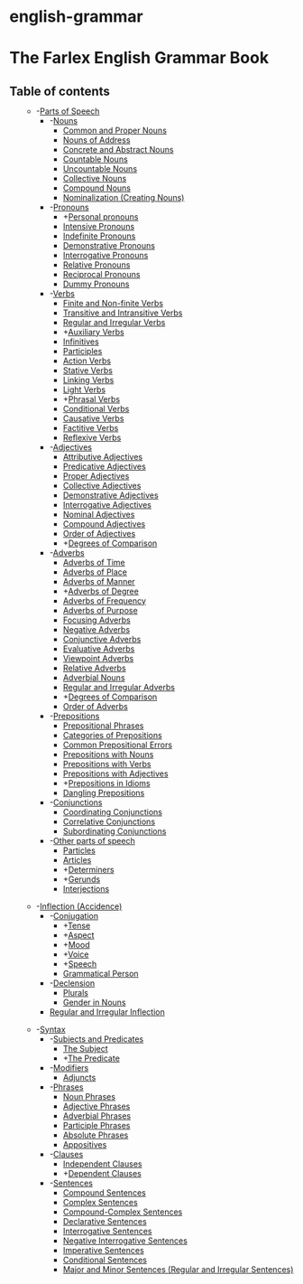 # english-grammar

<h1 style="margin-bottom:7px">The Farlex English Grammar Book</h1>
<h2 style="margin-bottom:7px">Table of contents</h2>
<ul>
  <ul>
    <li><span class="toggler" onclick="toc.toggle(this)">-</span><a
        href="https://www.thefreedictionary.com/Parts-of-Speech.htm">Parts of Speech</a>
      <ul>
        <li><span class="toggler" onclick="toc.toggle(this)">-</span><a
            href="https://www.thefreedictionary.com/Nouns.htm">Nouns</a>
          <ul>
            <li><a href="https://www.thefreedictionary.com/Common-and-Proper-Nouns.htm">Common and Proper Nouns</a></li>
          </ul>
          <ul>
            <li><a href="https://www.thefreedictionary.com/Nouns-of-Address.htm">Nouns of Address</a></li>
          </ul>
          <ul>
            <li><a href="https://www.thefreedictionary.com/Concrete-and-Abstract-Nouns.htm">Concrete and Abstract
                Nouns</a></li>
          </ul>
          <ul>
            <li><a href="https://www.thefreedictionary.com/Countable-Nouns.htm">Countable Nouns</a></li>
          </ul>
          <ul>
            <li><a href="https://www.thefreedictionary.com/Uncountable-Nouns.htm">Uncountable Nouns</a></li>
          </ul>
          <ul>
            <li><a href="https://www.thefreedictionary.com/Collective-Nouns.htm">Collective Nouns</a></li>
          </ul>
          <ul>
            <li><a href="https://www.thefreedictionary.com/Compound-Nouns.htm">Compound Nouns</a></li>
          </ul>
          <ul>
            <li><a href="https://www.thefreedictionary.com/Nominalization-Creating-Nouns.htm">Nominalization (Creating
                Nouns)</a></li>
          </ul>
        </li>
      </ul>
      <ul>
        <li><span class="toggler" onclick="toc.toggle(this)">-</span><a
            href="https://www.thefreedictionary.com/Pronouns.htm">Pronouns</a>
          <ul>
            <li><span class="toggler" onclick="toc.toggle(this)">+</span><a
                href="https://www.thefreedictionary.com/Personal-pronouns.htm">Personal
                pronouns</a>
              <ul style="display:none">
                <li><a href="https://www.thefreedictionary.com/personal-pronouns-number.htm">Personal Pronouns -
                    Number</a></li>
              </ul>
              <ul style="display:none">
                <li><a href="https://www.thefreedictionary.com/personal-pronouns-person.htm">Personal Pronouns - Person
                    (First person, Second person,
                    Third person)</a></li>
              </ul>
              <ul style="display:none">
                <li><a href="https://www.thefreedictionary.com/personal-pronouns-gender.htm">Personal Pronouns -
                    Gender</a></li>
              </ul>
              <ul style="display:none">
                <li><a href="https://www.thefreedictionary.com/personal-pronouns-case.htm">Personal Pronouns - Case</a>
                </li>
              </ul>
              <ul style="display:none">
                <li><a href="https://www.thefreedictionary.com/personal-pronouns-reflexive-pronouns.htm">Personal
                    Pronouns - Reflexive Pronouns</a></li>
              </ul>
            </li>
          </ul>
          <ul>
            <li><a href="https://www.thefreedictionary.com/Intensive-Pronouns.htm">Intensive Pronouns</a></li>
          </ul>
          <ul>
            <li><a href="https://www.thefreedictionary.com/Indefinite-Pronouns.htm">Indefinite Pronouns</a></li>
          </ul>
          <ul>
            <li><a href="https://www.thefreedictionary.com/Demonstrative-Pronouns.htm">Demonstrative Pronouns</a></li>
          </ul>
          <ul>
            <li><a href="https://www.thefreedictionary.com/Interrogative-Pronouns.htm">Interrogative Pronouns</a></li>
          </ul>
          <ul>
            <li><a href="https://www.thefreedictionary.com/Relative-Pronouns.htm">Relative Pronouns</a></li>
          </ul>
          <ul>
            <li><a href="https://www.thefreedictionary.com/Reciprocal-Pronouns.htm">Reciprocal Pronouns</a></li>
          </ul>
          <ul>
            <li><a href="https://www.thefreedictionary.com/Dummy-Pronouns.htm">Dummy Pronouns</a></li>
          </ul>
        </li>
      </ul>
      <ul>
        <li><span class="toggler" onclick="toc.toggle(this)">-</span><a
            href="https://www.thefreedictionary.com/Verbs.htm">Verbs</a>
          <ul>
            <li><a href="https://www.thefreedictionary.com/Finite-and-Non-finite-Verbs.htm">Finite and Non-finite
                Verbs</a></li>
          </ul>
          <ul>
            <li><a href="https://www.thefreedictionary.com/Transitive-and-Intransitive-Verbs.htm">Transitive and
                Intransitive Verbs</a></li>
          </ul>
          <ul>
            <li><a href="https://www.thefreedictionary.com/Regular-and-Irregular-Verbs.htm">Regular and Irregular
                Verbs</a></li>
          </ul>
          <ul>
            <li><span class="toggler" onclick="toc.toggle(this)">+</span><a
                href="https://www.thefreedictionary.com/Auxiliary-Verbs.htm">Auxiliary
                Verbs</a>
              <ul style="display:none">
                <li><a href="https://www.thefreedictionary.com/Primary-Auxiliary-Verbs.htm">Primary Auxiliary Verbs</a>
                </li>
              </ul>
              <ul style="display:none">
                <li><span class="toggler" onclick="toc.toggle(this)">+</span><a
                    href="https://www.thefreedictionary.com/Modal-Auxiliary-Verbs.htm">Modal
                    Auxiliary Verbs</a>
                  <ul style="display:none">
                    <li><a href="https://www.thefreedictionary.com/Modal-Auxiliary-Verbs-Will.htm">Modal Auxiliary Verbs
                        - Will</a></li>
                  </ul>
                  <ul style="display:none">
                    <li><a href="https://www.thefreedictionary.com/Modal-Auxiliary-Verbs-Would.htm">Modal Auxiliary
                        Verbs - Would</a></li>
                  </ul>
                  <ul style="display:none">
                    <li><a href="https://www.thefreedictionary.com/Modal-Auxiliary-Verbs-Shall.htm">Modal Auxiliary
                        Verbs - Shall</a></li>
                  </ul>
                  <ul style="display:none">
                    <li><a href="https://www.thefreedictionary.com/Modal-Auxiliary-Verbs-Should.htm">Modal Auxiliary
                        Verbs - Should</a></li>
                  </ul>
                  <ul style="display:none">
                    <li><a href="https://www.thefreedictionary.com/Modal-Auxiliary-Verbs-Can.htm">Modal Auxiliary Verbs
                        - Can</a></li>
                  </ul>
                  <ul style="display:none">
                    <li><a href="https://www.thefreedictionary.com/Modal-Auxiliary-Verbs-Could.htm">Modal Auxiliary
                        Verbs - Could</a></li>
                  </ul>
                  <ul style="display:none">
                    <li><a href="https://www.thefreedictionary.com/Modal-Auxiliary-Verbs-May.htm">Modal Auxiliary Verbs
                        - May</a></li>
                  </ul>
                  <ul style="display:none">
                    <li><a href="https://www.thefreedictionary.com/Modal-Auxiliary-Verbs-Might.htm">Modal Auxiliary
                        Verbs - Might</a></li>
                  </ul>
                  <ul style="display:none">
                    <li><a href="https://www.thefreedictionary.com/Modal-Auxiliary-Verbs-Must.htm">Modal Auxiliary Verbs
                        - Must</a></li>
                  </ul>
                  <ul style="display:none">
                    <li><a href="https://www.thefreedictionary.com/Substituting-Modal-Verbs.htm">Substituting Modal
                        Verbs</a></li>
                  </ul>
                </li>
              </ul>
              <ul style="display:none">
                <li><a href="https://www.thefreedictionary.com/Semi-Modal-Auxiliary-Verbs.htm">Semi-Modal Auxiliary
                    Verbs</a></li>
              </ul>
            </li>
          </ul>
          <ul>
            <li><a href="https://www.thefreedictionary.com/Infinitives.htm">Infinitives</a></li>
          </ul>
          <ul>
            <li><a href="https://www.thefreedictionary.com/Participles.htm">Participles</a></li>
          </ul>
          <ul>
            <li><a href="https://www.thefreedictionary.com/Action-Verbs.htm">Action Verbs</a></li>
          </ul>
          <ul>
            <li><a href="https://www.thefreedictionary.com/Stative-Verbs.htm">Stative Verbs</a></li>
          </ul>
          <ul>
            <li><a href="https://www.thefreedictionary.com/Linking-Verbs.htm">Linking Verbs</a></li>
          </ul>
          <ul>
            <li><a href="https://www.thefreedictionary.com/Light-Verbs.htm">Light Verbs</a></li>
          </ul>
          <ul>
            <li><span class="toggler" onclick="toc.toggle(this)">+</span><a
                href="https://www.thefreedictionary.com/Phrasal-Verbs.htm">Phrasal Verbs</a>
              <ul style="display:none">
                <li><a href="https://www.thefreedictionary.com/Common-Phrasal-Verbs.htm">Common Phrasal Verbs</a></li>
              </ul>
            </li>
          </ul>
          <ul>
            <li><a href="https://www.thefreedictionary.com/Conditional-Verbs.htm">Conditional Verbs</a></li>
          </ul>
          <ul>
            <li><a href="https://www.thefreedictionary.com/Causative-Verbs.htm">Causative Verbs</a></li>
          </ul>
          <ul>
            <li><a href="https://www.thefreedictionary.com/Factitive-Verbs.htm">Factitive Verbs</a></li>
          </ul>
          <ul>
            <li><a href="https://www.thefreedictionary.com/Reflexive-Verbs.htm">Reflexive Verbs</a></li>
          </ul>
        </li>
      </ul>
      <ul>
        <li><span class="toggler" onclick="toc.toggle(this)">-</span><a
            href="https://www.thefreedictionary.com/Adjectives.htm">Adjectives</a>
          <ul>
            <li><a href="https://www.thefreedictionary.com/Attributive-Adjectives.htm">Attributive Adjectives</a></li>
          </ul>
          <ul>
            <li><a href="https://www.thefreedictionary.com/Predicative-Adjectives.htm">Predicative Adjectives</a></li>
          </ul>
          <ul>
            <li><a href="https://www.thefreedictionary.com/Proper-Adjectives.htm">Proper Adjectives</a></li>
          </ul>
          <ul>
            <li><a href="https://www.thefreedictionary.com/Collective-Adjectives.htm">Collective Adjectives</a></li>
          </ul>
          <ul>
            <li><a href="https://www.thefreedictionary.com/Demonstrative-Adjectives.htm">Demonstrative Adjectives</a>
            </li>
          </ul>
          <ul>
            <li><a href="https://www.thefreedictionary.com/Interrogative-Adjectives.htm">Interrogative Adjectives</a>
            </li>
          </ul>
          <ul>
            <li><a href="https://www.thefreedictionary.com/Nominal-Adjectives.htm">Nominal Adjectives</a></li>
          </ul>
          <ul>
            <li><a href="https://www.thefreedictionary.com/Compound-Adjectives.htm">Compound Adjectives</a></li>
          </ul>
          <ul>
            <li><a href="https://www.thefreedictionary.com/Order-of-Adjectives.htm">Order of Adjectives</a></li>
          </ul>
          <ul>
            <li><span class="toggler" onclick="toc.toggle(this)">+</span><a
                href="https://www.thefreedictionary.com/Adjectives-Degrees-of-Comparison.htm">Degrees of Comparison</a>
              <ul style="display:none">
                <li><a href="https://www.thefreedictionary.com/Comparative-Adjectives.htm">Comparative Adjectives</a>
                </li>
              </ul>
              <ul style="display:none">
                <li><a href="https://www.thefreedictionary.com/Superlative-Adjectives.htm">Superlative Adjectives</a>
                </li>
              </ul>
            </li>
          </ul>
        </li>
      </ul>
      <ul>
        <li><span class="toggler" onclick="toc.toggle(this)">-</span><a
            href="https://www.thefreedictionary.com/Adverbs.htm">Adverbs</a>
          <ul>
            <li><a href="https://www.thefreedictionary.com/Adverbs-of-Time.htm">Adverbs of Time</a></li>
          </ul>
          <ul>
            <li><a href="https://www.thefreedictionary.com/Adverbs-of-Place.htm">Adverbs of Place</a></li>
          </ul>
          <ul>
            <li><a href="https://www.thefreedictionary.com/Adverbs-of-Manner.htm">Adverbs of Manner</a></li>
          </ul>
          <ul>
            <li><span class="toggler" onclick="toc.toggle(this)">+</span><a
                href="https://www.thefreedictionary.com/Adverbs-of-Degree.htm">Adverbs of
                Degree</a>
              <ul style="display:none">
                <li><a href="https://www.thefreedictionary.com/Mitigators.htm">Mitigators</a></li>
              </ul>
              <ul style="display:none">
                <li><a href="https://www.thefreedictionary.com/Intensifiers.htm">Intensifiers</a></li>
              </ul>
            </li>
          </ul>
          <ul>
            <li><a href="https://www.thefreedictionary.com/Adverbs-of-Frequency.htm">Adverbs of Frequency</a></li>
          </ul>
          <ul>
            <li><a href="https://www.thefreedictionary.com/Adverbs-of-Purpose.htm">Adverbs of Purpose</a></li>
          </ul>
          <ul>
            <li><a href="https://www.thefreedictionary.com/Focusing-Adverbs.htm">Focusing Adverbs</a></li>
          </ul>
          <ul>
            <li><a href="https://www.thefreedictionary.com/Negative-Adverbs.htm">Negative Adverbs</a></li>
          </ul>
          <ul>
            <li><a href="https://www.thefreedictionary.com/Conjunctive-Adverbs.htm">Conjunctive Adverbs</a></li>
          </ul>
          <ul>
            <li><a href="https://www.thefreedictionary.com/Evaluative-Adverbs.htm">Evaluative Adverbs</a></li>
          </ul>
          <ul>
            <li><a href="https://www.thefreedictionary.com/Viewpoint-Adverbs.htm">Viewpoint Adverbs</a></li>
          </ul>
          <ul>
            <li><a href="https://www.thefreedictionary.com/Relative-Adverbs.htm">Relative Adverbs</a></li>
          </ul>
          <ul>
            <li><a href="https://www.thefreedictionary.com/Adverbial-Nouns.htm">Adverbial Nouns</a></li>
          </ul>
          <ul>
            <li><a href="https://www.thefreedictionary.com/Regular-and-Irregular-Adverbs.htm">Regular and Irregular
                Adverbs</a></li>
          </ul>
          <ul>
            <li><span class="toggler" onclick="toc.toggle(this)">+</span><a
                href="https://www.thefreedictionary.com/Adverbs-Degrees-of-Comparison.htm">Degrees of Comparison</a>
              <ul style="display:none">
                <li><a href="https://www.thefreedictionary.com/Comparative-Adverbs.htm">Comparative Adverbs</a></li>
              </ul>
              <ul style="display:none">
                <li><a href="https://www.thefreedictionary.com/Superlative-Adverbs.htm">Superlative Adverbs</a></li>
              </ul>
            </li>
          </ul>
          <ul>
            <li><a href="https://www.thefreedictionary.com/Order-of-Adverbs.htm">Order of Adverbs</a></li>
          </ul>
        </li>
      </ul>
      <ul>
        <li><span class="toggler" onclick="toc.toggle(this)">-</span><a
            href="https://www.thefreedictionary.com/Prepositions.htm">Prepositions</a>
          <ul>
            <li><a href="https://www.thefreedictionary.com/Prepositional-Phrases.htm">Prepositional Phrases</a></li>
          </ul>
          <ul>
            <li><a href="https://www.thefreedictionary.com/Categories-of-Prepositions.htm">Categories of
                Prepositions</a></li>
          </ul>
          <ul>
            <li><a href="https://www.thefreedictionary.com/Common-Prepositional-Errors.htm">Common Prepositional
                Errors</a></li>
          </ul>
          <ul>
            <li><a href="https://www.thefreedictionary.com/Prepositions-with-Nouns.htm">Prepositions with Nouns</a></li>
          </ul>
          <ul>
            <li><a href="https://www.thefreedictionary.com/Prepositions-with-Verbs.htm">Prepositions with Verbs</a></li>
          </ul>
          <ul>
            <li><a href="https://www.thefreedictionary.com/Prepositions-with-Adjectives.htm">Prepositions with
                Adjectives</a></li>
          </ul>
          <ul>
            <li><span class="toggler" onclick="toc.toggle(this)">+</span><a
                href="https://www.thefreedictionary.com/Prepositions-in-Idioms.htm">Prepositions in Idioms</a>
              <ul style="display:none">
                <li><a href="https://www.thefreedictionary.com/Idioms-that-Start-with-Prepositions.htm">Idioms that
                    Start with Prepositions</a></li>
              </ul>
              <ul style="display:none">
                <li><a href="https://www.thefreedictionary.com/Idioms-that-End-with-Prepositions.htm">Idioms that End
                    with Prepositions</a></li>
              </ul>
            </li>
          </ul>
          <ul>
            <li><a href="https://www.thefreedictionary.com/Dangling-Prepositions.htm">Dangling Prepositions</a></li>
          </ul>
        </li>
      </ul>
      <ul>
        <li><span class="toggler" onclick="toc.toggle(this)">-</span><a
            href="https://www.thefreedictionary.com/Conjunctions.htm">Conjunctions</a>
          <ul>
            <li><a href="https://www.thefreedictionary.com/Coordinating-Conjunctions.htm">Coordinating Conjunctions</a>
            </li>
          </ul>
          <ul>
            <li><a href="https://www.thefreedictionary.com/Correlative-Conjunctions.htm">Correlative Conjunctions</a>
            </li>
          </ul>
          <ul>
            <li><a href="https://www.thefreedictionary.com/Subordinating-Conjunctions.htm">Subordinating
                Conjunctions</a></li>
          </ul>
        </li>
      </ul>
      <ul>
        <li><span class="toggler" onclick="toc.toggle(this)">-</span><a
            href="https://www.thefreedictionary.com/Other-parts-of-speech.htm">Other parts of
            speech</a>
          <ul>
            <li><a href="https://www.thefreedictionary.com/Particles.htm">Particles</a></li>
          </ul>
          <ul>
            <li><a href="https://www.thefreedictionary.com/Articles.htm">Articles</a></li>
          </ul>
          <ul>
            <li><span class="toggler" onclick="toc.toggle(this)">+</span><a
                href="https://www.thefreedictionary.com/Determiners.htm">Determiners</a>
              <ul style="display:none">
                <li><a href="https://www.thefreedictionary.com/Possessive-Determiners.htm">Possessive Determiners</a>
                </li>
              </ul>
            </li>
          </ul>
          <ul>
            <li><span class="toggler" onclick="toc.toggle(this)">+</span><a
                href="https://www.thefreedictionary.com/Gerunds.htm">Gerunds</a>
              <ul style="display:none">
                <li><a href="https://www.thefreedictionary.com/Gerunds-as-Objects-of-Verbs.htm">Gerunds as Objects of
                    Verbs</a></li>
              </ul>
            </li>
          </ul>
          <ul>
            <li><a href="https://www.thefreedictionary.com/Interjections.htm">Interjections</a></li>
          </ul>
        </li>
      </ul>
    </li>
  </ul>
  <ul>
    <li><span class="toggler" onclick="toc.toggle(this)">-</span><a
        href="https://www.thefreedictionary.com/Inflection-(Accidence).htm">Inflection
        (Accidence)</a>
      <ul>
        <li><span class="toggler" onclick="toc.toggle(this)">-</span><a
            href="https://www.thefreedictionary.com/Conjugation.htm">Conjugation</a>
          <ul>
            <li><span class="toggler" onclick="toc.toggle(this)">+</span><a
                href="https://www.thefreedictionary.com/Tense.htm">Tense</a>
              <ul style="display:none">
                <li><span class="toggler" onclick="toc.toggle(this)">+</span><a
                    href="https://www.thefreedictionary.com/Present-Tense.htm">Present
                    Tense</a>
                  <ul style="display:none">
                    <li><a href="https://www.thefreedictionary.com/Present-Simple-Tense.htm">Present Simple Tense</a>
                    </li>
                  </ul>
                  <ul style="display:none">
                    <li><a href="https://www.thefreedictionary.com/Present-Continuous-Tense.htm">Present Continuous
                        Tense (Progressive)</a></li>
                  </ul>
                  <ul style="display:none">
                    <li><a href="https://www.thefreedictionary.com/Present-Perfect-Tense.htm">Present Perfect Tense</a>
                    </li>
                  </ul>
                  <ul style="display:none">
                    <li><a href="https://www.thefreedictionary.com/Present-Perfect-Continuous-Tense.htm">Present Perfect
                        Continuous Tense</a></li>
                  </ul>
                </li>
              </ul>
              <ul style="display:none">
                <li><span class="toggler" onclick="toc.toggle(this)">+</span><a
                    href="https://www.thefreedictionary.com/Past-Tense.htm">Past Tense</a>
                  <ul style="display:none">
                    <li><a href="https://www.thefreedictionary.com/Past-Simple-Tense.htm">Past Simple Tense</a></li>
                  </ul>
                  <ul style="display:none">
                    <li><a href="https://www.thefreedictionary.com/Past-Continuous-Tense.htm">Past Continuous Tense</a>
                    </li>
                  </ul>
                  <ul style="display:none">
                    <li><a href="https://www.thefreedictionary.com/Past-Perfect-Tense.htm">Past Perfect Tense</a></li>
                  </ul>
                  <ul style="display:none">
                    <li><a href="https://www.thefreedictionary.com/Past-Perfect-Continuous-Tense.htm">Past Perfect
                        Continuous Tense</a></li>
                  </ul>
                </li>
              </ul>
              <ul style="display:none">
                <li><span class="toggler" onclick="toc.toggle(this)">+</span><a
                    href="https://www.thefreedictionary.com/Future-Tense-Approximation.htm">Future Tense
                    (Approximation)</a>
                  <ul style="display:none">
                    <li><a href="https://www.thefreedictionary.com/Future-Simple-Tense.htm">Future Simple Tense</a></li>
                  </ul>
                  <ul style="display:none">
                    <li><a href="https://www.thefreedictionary.com/Future-Continuous-Tense.htm">Future Continuous
                        Tense</a></li>
                  </ul>
                  <ul style="display:none">
                    <li><a href="https://www.thefreedictionary.com/Future-Perfect-Tense.htm">Future Perfect Tense</a>
                    </li>
                  </ul>
                  <ul style="display:none">
                    <li><a href="https://www.thefreedictionary.com/Future-Perfect-Continuous-Tense.htm">Future Perfect
                        Continuous Tense</a></li>
                  </ul>
                </li>
              </ul>
            </li>
          </ul>
          <ul>
            <li><span class="toggler" onclick="toc.toggle(this)">+</span><a
                href="https://www.thefreedictionary.com/Aspect.htm">Aspect</a>
              <ul style="display:none">
                <li><a href="https://www.thefreedictionary.com/Perfective-and-Imperfective-Aspect.htm">Perfective and
                    Imperfective Aspect</a></li>
              </ul>
              <ul style="display:none">
                <li><a href="https://www.thefreedictionary.com/Aspects-of-the-Present-Tense.htm">Aspects of the Present
                    Tense</a></li>
              </ul>
              <ul style="display:none">
                <li><a href="https://www.thefreedictionary.com/Aspects-of-the-Past-Tense.htm">Aspects of the Past
                    Tense</a></li>
              </ul>
              <ul style="display:none">
                <li><a href="https://www.thefreedictionary.com/Aspects-of-the-Future-Tense.htm">Aspects of the Future
                    Tense</a></li>
              </ul>
            </li>
          </ul>
          <ul>
            <li><span class="toggler" onclick="toc.toggle(this)">+</span><a
                href="https://www.thefreedictionary.com/Mood.htm">Mood</a>
              <ul style="display:none">
                <li><a href="https://www.thefreedictionary.com/Indicative-Mood.htm">Indicative Mood</a></li>
              </ul>
              <ul style="display:none">
                <li><span class="toggler" onclick="toc.toggle(this)">+</span><a
                    href="https://www.thefreedictionary.com/Subjunctive-Mood.htm">Subjunctive
                    Mood</a>
                  <ul style="display:none">
                    <li><a href="https://www.thefreedictionary.com/Subjunctive-Mood-Expressing-Wishes.htm">Subjunctive
                        Mood - Expressing Wishes</a></li>
                  </ul>
                </li>
              </ul>
            </li>
          </ul>
          <ul>
            <li><span class="toggler" onclick="toc.toggle(this)">+</span><a
                href="https://www.thefreedictionary.com/Voice.htm">Voice</a>
              <ul style="display:none">
                <li><a href="https://www.thefreedictionary.com/Active-Voice.htm">Active Voice</a></li>
              </ul>
              <ul style="display:none">
                <li><a href="https://www.thefreedictionary.com/Passive-Voice.htm">Passive Voice</a></li>
              </ul>
              <ul style="display:none">
                <li><a href="https://www.thefreedictionary.com/Middle-Voice.htm">Middle Voice</a></li>
              </ul>
            </li>
          </ul>
          <ul>
            <li><span class="toggler" onclick="toc.toggle(this)">+</span><a
                href="https://www.thefreedictionary.com/Speech.htm">Speech</a>
              <ul style="display:none">
                <li><a href="https://www.thefreedictionary.com/Reported-Speech-Indirect-Speech.htm">Reported Speech
                    (Indirect Speech)</a></li>
              </ul>
            </li>
          </ul>
          <ul>
            <li><a href="https://www.thefreedictionary.com/Grammatical-Person.htm">Grammatical Person</a></li>
          </ul>
        </li>
      </ul>
      <ul>
        <li><span class="toggler" onclick="toc.toggle(this)">-</span><a
            href="https://www.thefreedictionary.com/Declension.htm">Declension</a>
          <ul>
            <li><a href="https://www.thefreedictionary.com/Plurals.htm">Plurals</a></li>
          </ul>
          <ul>
            <li><a href="https://www.thefreedictionary.com/Gender-in-Nouns.htm">Gender in Nouns</a></li>
          </ul>
        </li>
      </ul>
      <ul>
        <li><a href="https://www.thefreedictionary.com/Regular-and-Irregular-Inflection.htm">Regular and Irregular
            Inflection</a></li>
      </ul>
    </li>
  </ul>
  <ul>
    <li><span class="toggler" onclick="toc.toggle(this)">-</span><a
        href="https://www.thefreedictionary.com/Syntax.htm">Syntax</a>
      <ul>
        <li><span class="toggler" onclick="toc.toggle(this)">-</span><a
            href="https://www.thefreedictionary.com/Subjects-and-Predicates.htm">Subjects and
            Predicates</a>
          <ul>
            <li><a href="https://www.thefreedictionary.com/The-Subject.htm">The Subject</a></li>
          </ul>
          <ul>
            <li><span class="toggler" onclick="toc.toggle(this)">+</span><a
                href="https://www.thefreedictionary.com/The-Predicate.htm">The Predicate</a>
              <ul style="display:none">
                <li><span class="toggler" onclick="toc.toggle(this)">+</span><a
                    href="https://www.thefreedictionary.com/Complements.htm">Complements</a>
                  <ul style="display:none">
                    <li><a href="https://www.thefreedictionary.com/Objects.htm">Objects</a></li>
                  </ul>
                  <ul style="display:none">
                    <li><a href="https://www.thefreedictionary.com/Subject-Complements.htm">Subject Complements</a></li>
                  </ul>
                  <ul style="display:none">
                    <li><a href="https://www.thefreedictionary.com/Object-Complements.htm">Object Complements</a></li>
                  </ul>
                  <ul style="display:none">
                    <li><a href="https://www.thefreedictionary.com/Adjective-Complements.htm">Adjective Complements</a>
                    </li>
                  </ul>
                  <ul style="display:none">
                    <li><a href="https://www.thefreedictionary.com/Adverbial-Complements.htm">Adverbial Complements</a>
                    </li>
                  </ul>
                </li>
              </ul>
            </li>
          </ul>
        </li>
      </ul>
      <ul>
        <li><span class="toggler" onclick="toc.toggle(this)">-</span><a
            href="https://www.thefreedictionary.com/Modifiers.htm">Modifiers</a>
          <ul>
            <li><a href="https://www.thefreedictionary.com/Parts-of-the-predicate-Adjuncts.htm">Adjuncts</a></li>
          </ul>
        </li>
      </ul>
      <ul>
        <li><span class="toggler" onclick="toc.toggle(this)">-</span><a
            href="https://www.thefreedictionary.com/Phrases.htm">Phrases</a>
          <ul>
            <li><a href="https://www.thefreedictionary.com/Noun-Phrases.htm">Noun Phrases</a></li>
          </ul>
          <ul>
            <li><a href="https://www.thefreedictionary.com/Adjective-Phrases.htm">Adjective Phrases</a></li>
          </ul>
          <ul>
            <li><a href="https://www.thefreedictionary.com/Adverbial-Phrases.htm">Adverbial Phrases</a></li>
          </ul>
          <ul>
            <li><a href="https://www.thefreedictionary.com/Participle-Phrases.htm">Participle Phrases</a></li>
          </ul>
          <ul>
            <li><a href="https://www.thefreedictionary.com/Absolute-Phrases.htm">Absolute Phrases</a></li>
          </ul>
          <ul>
            <li><a href="https://www.thefreedictionary.com/Appositives.htm">Appositives</a></li>
          </ul>
        </li>
      </ul>
      <ul>
        <li><span class="toggler" onclick="toc.toggle(this)">-</span><a
            href="https://www.thefreedictionary.com/Clauses.htm">Clauses</a>
          <ul>
            <li><a href="https://www.thefreedictionary.com/Independent-Clauses.htm">Independent Clauses</a></li>
          </ul>
          <ul>
            <li><span class="toggler" onclick="toc.toggle(this)">+</span><a
                href="https://www.thefreedictionary.com/Dependent-Clauses.htm">Dependent
                Clauses</a>
              <ul style="display:none">
                <li><a href="https://www.thefreedictionary.com/Noun-Clauses.htm">Noun Clauses</a></li>
              </ul>
              <ul style="display:none">
                <li><a href="https://www.thefreedictionary.com/Relative-Clauses.htm">Relative Clauses</a></li>
              </ul>
              <ul style="display:none">
                <li><a href="https://www.thefreedictionary.com/Adverbial-Clauses.htm">Adverbial Clauses</a></li>
              </ul>
            </li>
          </ul>
        </li>
      </ul>
      <ul>
        <li><span class="toggler" onclick="toc.toggle(this)">-</span><a
            href="https://www.thefreedictionary.com/Sentences.htm">Sentences</a>
          <ul>
            <li><a href="https://www.thefreedictionary.com/Compound-Sentences.htm">Compound Sentences</a></li>
          </ul>
          <ul>
            <li><a href="https://www.thefreedictionary.com/Complex-Sentences.htm">Complex Sentences</a></li>
          </ul>
          <ul>
            <li><a href="https://www.thefreedictionary.com/Compound-Complex-Sentences.htm">Compound-Complex
                Sentences</a></li>
          </ul>
          <ul>
            <li><a href="https://www.thefreedictionary.com/Declarative-Sentences.htm">Declarative Sentences</a></li>
          </ul>
          <ul>
            <li><a href="https://www.thefreedictionary.com/Interrogative-Sentences.htm">Interrogative Sentences</a></li>
          </ul>
          <ul>
            <li><a href="https://www.thefreedictionary.com/Negative-Interrogative-Sentences.htm">Negative Interrogative
                Sentences</a></li>
          </ul>
          <ul>
            <li><a href="https://www.thefreedictionary.com/Imperative-Sentences.htm">Imperative Sentences</a></li>
          </ul>
          <ul>
            <li><a href="https://www.thefreedictionary.com/Conditional-Sentences.htm">Conditional Sentences</a></li>
          </ul>
          <ul>
            <li><a
                href="https://www.thefreedictionary.com/Major-and-Minor-Sentences-Regular-and-Irregular-Sentences.htm">Major
                and Minor Sentences
                (Regular and Irregular Sentences)</a></li>
          </ul>
        </li>
      </ul>
    </li>
  </ul>
</ul>
